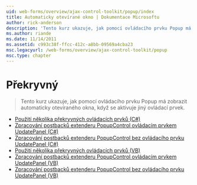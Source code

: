 ```yaml
---
uid: web-forms/overview/ajax-control-toolkit/popup/index
title: Automaticky otevírané okno | Dokumentace Microsoftu
author: rick-anderson
description: 'Tento kurz ukazuje, jak pomocí ovládacího prvku Popup má zobrazit automaticky otevíraného okna, když se aktivuje jiný ovládací prvek.'
ms.author: riande
ms.date: 11/14/2011
ms.assetid: c993c38f-ffcc-412c-a8bb-09569a4cba23
msc.legacyurl: /web-forms/overview/ajax-control-toolkit/popup
msc.type: chapter
---
```

<a name="popup"></a>Překryvný
====================
> Tento kurz ukazuje, jak pomocí ovládacího prvku Popup má zobrazit automaticky otevíraného okna, když se aktivuje jiný ovládací prvek.


- [Použití několika překryvných ovládacích prvků (C#)](using-multiple-popup-controls-cs.md)
- [Zpracování postbacků extenderu PopupControl ovládacím prvkem UpdatePanel (C#)](handling-postbacks-from-a-popup-control-with-an-updatepanel-cs.md)
- [Zpracování postbacků extenderu PopupControl bez ovládacího prvku UpdatePanel (C#)](handling-postbacks-from-a-popup-control-without-an-updatepanel-cs.md)
- [Použití několika překryvných ovládacích prvků (VB)](using-multiple-popup-controls-vb.md)
- [Zpracování postbacků extenderu PopupControl ovládacím prvkem UpdatePanel (VB)](handling-postbacks-from-a-popup-control-with-an-updatepanel-vb.md)
- [Zpracování postbacků extenderu PopupControl bez ovládacího prvku UpdatePanel (VB)](handling-postbacks-from-a-popup-control-without-an-updatepanel-vb.md)

